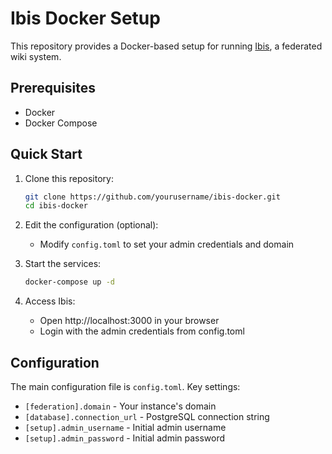 # Ibis Docker Setup

This repository provides a Docker-based setup for running [Ibis](https://github.com/Nutomic/ibis), a federated wiki system.

## Prerequisites

- Docker
- Docker Compose

## Quick Start

1. Clone this repository:
   ```bash
   git clone https://github.com/yourusername/ibis-docker.git
   cd ibis-docker
   ```

2. Edit the configuration (optional):
   - Modify `config.toml` to set your admin credentials and domain

3. Start the services:
   ```bash
   docker-compose up -d
   ```

4. Access Ibis:
   - Open http://localhost:3000 in your browser
   - Login with the admin credentials from config.toml

## Configuration

The main configuration file is `config.toml`. Key settings:

- `[federation].domain` - Your instance's domain
- `[database].connection_url` - PostgreSQL connection string
- `[setup].admin_username` - Initial admin username
- `[setup].admin_password` - Initial admin password
